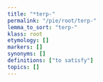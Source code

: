 ```yaml
---
title: "*terp-"
permalink: "/pie/root/terp-"
lemma_to_sort: "terp-"
klass: root
etymology: []
markers: []
synonyms: []
definitions: ["to satisfy"]
topics: []
---
```

